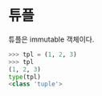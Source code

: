 # 튜플 

튜플은 immutable 객체이다. 

```python 
>>> tpl = (1, 2, 3)
>>> tpl
(1, 2, 3)
type(tpl)
<class 'tuple'>
```
